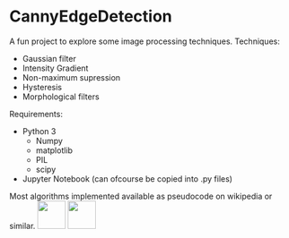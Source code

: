 # CannyEdgeDetection

A fun project to explore some image processing techniques. 
Techniques:
- Gaussian filter
- Intensity Gradient
- Non-maximum supression
- Hysteresis
- Morphological filters

Requirements:
- Python 3
  - Numpy
  - matplotlib
  - PIL
  - scipy
- Jupyter Notebook (can ofcourse be copied into .py files)

Most algorithms implemented available as pseudocode on wikipedia or similar.
<img width="50$" src="https://user-images.githubusercontent.com/44576195/188510113-f6e8f579-72ee-40b0-9b9d-6fade4e32c0a.png">
<img width="50$" src="https://user-images.githubusercontent.com/44576195/188510116-d20d3a9b-936d-4aff-8c10-e481758afdf0.png">
